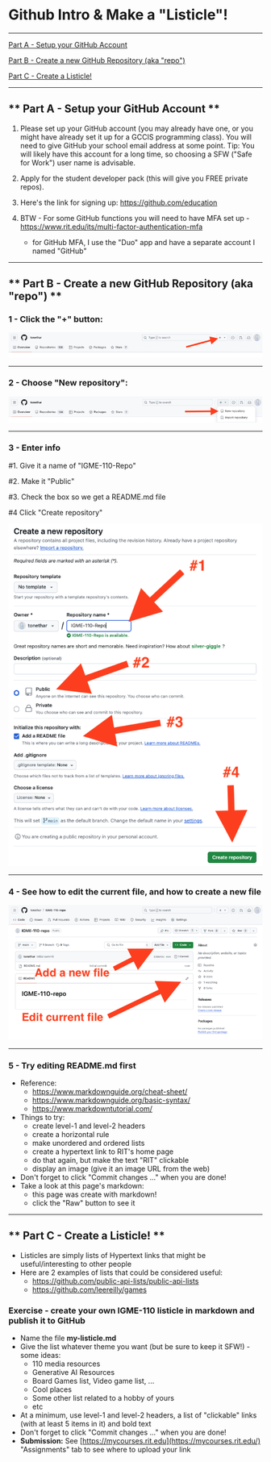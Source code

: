 # Github Intro & Make a "Listicle"!

---

[Part A - Setup your GitHub Account](#-part-a---setup-your-github-account-)

[Part B - Create a new GitHub Repository (aka "repo")](#-part-b---create-a-new-github-repository-aka-repo-)

[Part C - Create a Listicle!](#-part-c---create-a-listicle-)

---

## \*\* Part A - Setup your GitHub Account \*\*

1. Please set up your GitHub account (you may already have one, or you might have already set it up for a GCCIS programming class).
You will need to give GitHub your school email address at some point. 
Tip: You will likely have this account for a long time, so choosing a SFW ("Safe for Work") user name is advisable.

2. Apply for the student developer pack (this will give you FREE private repos).

3. Here's the link for signing up: https://github.com/education

4. BTW - For some GitHub functions you will need to have MFA set up - https://www.rit.edu/its/multi-factor-authentication-mfa

    - for GitHub MFA, I use the "Duo" app and have a separate account I named "GitHub"


---

## \*\* Part B - Create a new GitHub Repository (aka "repo") \*\*

### 1 - Click the "+" button:

![screenshot](_images/github-intro-1.png)

---

### 2 - Choose "New repository":

![screenshot](_images/github-intro-2.png)

---

### 3 - Enter info

\#1. Give it a name of "IGME-110-Repo" 

\#2. Make it "Public"

\#3. Check the box so we get a README.md file 

\#4 Click "Create repository"

![screenshot](_images/github-intro-3.png)

---

### 4 - See how to edit the current file, and how to create a new file

![screenshot](_images/github-intro-4.png)

---

### 5 - Try editing README.md first

- Reference:
  - https://www.markdownguide.org/cheat-sheet/
  - https://www.markdownguide.org/basic-syntax/
  - https://www.markdowntutorial.com/
- Things to try:
  - create level-1 and level-2 headers
  - create a horizontal rule
  - make unordered and ordered lists
  - create a hypertext link to RIT's home page
  - do that again, but make the text "RIT" clickable
  - display an image (give it an image URL from the web)
- Don't forget to click "Commit changes ..." when you are done!
- Take a look at this page's markdown:
  - this page was create with markdown!
  - click the "Raw" button to see it

---

## \*\* Part C - Create a Listicle! \*\*

- Listicles are simply lists of Hypertext links that might be useful/interesting to other people
- Here are 2 examples of lists that could be considered useful:
  - https://github.com/public-api-lists/public-api-lists
  - https://github.com/leereilly/games

### Exercise - create your own IGME-110 listicle in markdown and publish it to GitHub

- Name the file **my-listicle.md**
- Give the list whatever theme you want  (but be sure to keep it SFW!) - some ideas:
  - 110 media resources
  - Generative AI Resources
  - Board Games list, Video game list, ...
  - Cool places
  - Some other list related to a hobby of yours
  - etc
- At a minimum, use level-1 and level-2 headers, a list of "clickable" links (with at least 5 items in it) and bold text
- Don't forget to click "Commit changes ..." when you are done!
- **Submission:** See [https://mycourses.rit.edu](https://mycourses.rit.edu/) "Assignments" tab to see where to upload your link





